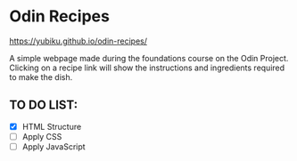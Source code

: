# Odin Recipes

https://yubiku.github.io/odin-recipes/

A simple webpage made during the foundations course on the Odin Project. Clicking on a recipe link will show the instructions and ingredients required to make the dish.

## TO DO LIST:
- [x] HTML Structure
- [ ] Apply CSS
- [ ] Apply JavaScript